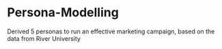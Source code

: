 # Persona-Modelling
Derived 5 personas to run an effective marketing campaign, based on the data from River University
